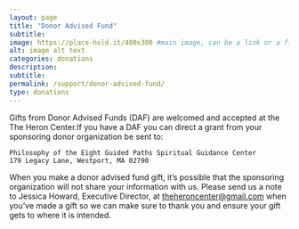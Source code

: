 ```yaml
---
layout: page
title: "Donor Advised Fund"
subtitle: 
image: https://place-hold.it/400x300 #main image, can be a link or a file in assets/img/portfolio
alt: image alt text
categories: donations
description:
subtitle:
permalink: /support/donor-advised-fund/
type: donations
---
```


Gifts from Donor Advised Funds (DAF) are welcomed and accepted at the The Heron Center.If you have a DAF you can direct a grant from your sponsoring donor organization be sent to:
```
Philosophy of the Eight Guided Paths Spiritual Guidance Center
179 Legacy Lane, Westport, MA 02790
```

When you make a donor advised fund gift, it’s possible that the sponsoring organization will not share your information with us. Please send us a note to Jessica Howard, Executive Director, at theheroncenter@gmail.com when you’ve made a gift so we can make sure to thank you and ensure your gift gets to where it is intended.